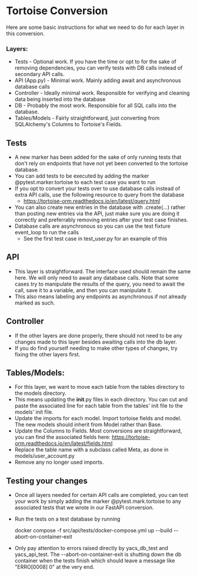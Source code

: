 # Tortoise Conversion

Here are some basic instructions for what we need to do for each layer in this conversion.

### Layers:

- Tests - Optional work. If you have the time or opt to for the sake of removing dependencies, you can verify tests with DB calls instead of secondary API calls.
- API (App.py) - Minimal work. Mainly adding await and asynchronous database calls
- Controller - Ideally minimal work. Responsible for verifying and cleaning data being inserted into the database
- DB - Probably the most work. Responsible for all SQL calls into the database.
- Tables/Models - Fairly straightforward, just converting from SQLAlchemy's Columns to Tortoise's Fields.

## Tests

- A new marker has been added for the sake of only running tests that don't rely on endpoints that have not yet been converted to the tortoise database.
- You can add tests to be executed by adding the marker @pytest.marker.tortoise to each test case you want to run
- If you opt to convert your tests over to use database calls instead of extra API calls, use the following resource to query from the database
    - https://tortoise-orm.readthedocs.io/en/latest/query.html
- You can also create new entries in the database with <model>.create(...) rather than posting new entries via the API, just make sure you are doing it correctly and preferrably removing entries after your test case finishes.
- Database calls are asynchronous so you can use the test fixture event_loop to run the calls
    - See the first test case in test_user.py for an example of this
    
## API

- This layer is straightforward. The interface used should remain the same here. We will only need to await any database calls. Note that some cases try to manipulate the results of the query, you need to await the call, save it to a variable, and then you can manipulate it.
- This also means labeling any endpoints as asynchronous if not already marked as such.

## Controller

- If the other layers are done properly, there should not need to be any changes made to this layer besides awaiting calls into the db layer.
- If you do find yourself needing to make other types of changes, try fixing the other layers first.

## Tables/Models:

- For this layer, we want to move each table from the tables directory to the models directory.
- This means updating the __init__.py files in each directory. You can cut and paste the associated line for each table from the tables' init file to the models' init file.
- Update the imports for each model. Import tortoise fields and model. The new models should inherit from Model rather than Base.
- Update the Columns to Fields. Most conversions are straightforward, you can find the associated fields here: https://tortoise-orm.readthedocs.io/en/latest/fields.html
- Replace the table name with a subclass called Meta, as done in models/user_account.py
- Remove any no longer used imports.

## Testing your changes

- Once all layers needed for certain API calls are completed, you can test your work by simply adding the marker @pytest.mark.tortoise to any associated tests that we wrote in our FastAPI conversion.
- Run the tests on a test database by running  


    docker compose -f src/api/tests/docker-compose.yml up --build --abort-on-container-exit
    
- Only pay attention to errors raised directly by yacs_db_test and yacs_api_test. The --abort-on-container-exit is shutting down the db container when the tests finish which should leave a message like "ERRO[0008] 0" at the very end.
